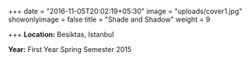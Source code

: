 +++
date = "2016-11-05T20:02:19+05:30"
image = "uploads/cover1.jpg"
showonlyimage = false
title = "Shade and Shadow"
weight = 9

+++
**Location:** Besiktas, Istanbul

**Year:** First Year Spring Semester 2015 
